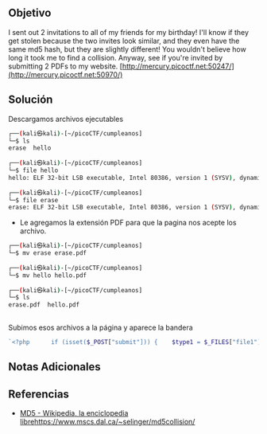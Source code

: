 ## Objetivo
I sent out 2 invitations to all of my friends for my birthday! I'll know if they get stolen because the two invites look similar, and they even have the same md5 hash, but they are slightly different! You wouldn't believe how long it took me to find a collision. Anyway, see if you're invited by submitting 2 PDFs to my website. [http://mercury.picoctf.net:50247/](http://mercury.picoctf.net:50970/)
## Solución
Descargamos archivos ejecutables
```bash
┌──(kali㉿kali)-[~/picoCTF/cumpleanos]
└─$ ls    
erase  hello
                                                                                 
┌──(kali㉿kali)-[~/picoCTF/cumpleanos]
└─$ file hello              
hello: ELF 32-bit LSB executable, Intel 80386, version 1 (SYSV), dynamically linked, interpreter /lib/ld-linux.so.2, for GNU/Linux 2.2.5, stripped
                                                                                 
┌──(kali㉿kali)-[~/picoCTF/cumpleanos]
└─$ file erase
erase: ELF 32-bit LSB executable, Intel 80386, version 1 (SYSV), dynamically linked, interpreter /lib/ld-linux.so.2, for GNU/Linux 2.2.5, stripped

```
- Le agregamos la extensión PDF para que la pagina nos acepte los archivo.
```bash
┌──(kali㉿kali)-[~/picoCTF/cumpleanos]
└─$ mv erase erase.pdf 
                                                                                 
┌──(kali㉿kali)-[~/picoCTF/cumpleanos]
└─$ mv hello hello.pdf
                                                                                 
┌──(kali㉿kali)-[~/picoCTF/cumpleanos]
└─$ ls
erase.pdf  hello.pdf
                                              
```

Subimos esos archivos a la página y  aparece la bandera
```php
`<?php      if (isset($_POST["submit"])) {    $type1 = $_FILES["file1"]["type"];    $type2 = $_FILES["file2"]["type"];    $size1 = $_FILES["file1"]["size"];    $size2 = $_FILES["file2"]["size"];    $SIZE_LIMIT = 18 * 1024;          if (($size1 < $SIZE_LIMIT) && ($size2 < $SIZE_LIMIT)) {           if (($type1 == "application/pdf") && ($type2 == "application/pdf")) {            $contents1 = file_get_contents($_FILES["file1"]["tmp_name"]);            $contents2 = file_get_contents($_FILES["file2"]["tmp_name"]);                  if ($contents1 != $contents2) {                   if (md5_file($_FILES["file1"]["tmp_name"]) == md5_file($_FILES["file2"]["tmp_name"])) {                    highlight_file("index.php");                       die();                   } else {                       echo "MD5 hashes do not match!";                       die();                   }               } else {                   echo "Files are not different!";                   die();               }           } else {               echo "Not a PDF!";               die();           }       } else {           echo "File too large!";           die();       }   }      // FLAG: picoCTF{c0ngr4ts_u_r_1nv1t3d_40d81ca2}      ?>   <!DOCTYPE html>   <html lang="en">      <head>       <title>It is my Birthday</title>             <link href="https://maxcdn.bootstrapcdn.com/bootstrap/3.2.0/css/bootstrap.min.css" rel="stylesheet">          <link href="https://getbootstrap.com/docs/3.3/examples/jumbotron-narrow/jumbotron-narrow.css" rel="stylesheet">          <script src="https://ajax.googleapis.com/ajax/libs/jquery/3.3.1/jquery.min.js"></script>          <script src="https://maxcdn.bootstrapcdn.com/bootstrap/3.3.7/js/bootstrap.min.js"></script>         </head>      <body>          <div class="container">           <div class="header">               <h3 class="text-muted">It is my Birthday</h3>           </div>           <div class="jumbotron">               <p class="lead"></p>               <div class="row">                   <div class="col-xs-12 col-sm-12 col-md-12">                       <h3>See if you are invited to my party!</h3>                   </div>               </div>               <br/>               <div class="upload-form">                   <form role="form" action="/index.php" method="post" enctype="multipart/form-data">                   <div class="row">                       <div class="form-group">                           <input type="file" name="file1" id="file1" class="form-control input-lg">                           <input type="file" name="file2" id="file2" class="form-control input-lg">                       </div>                   </div>                   <div class="row">                       <div class="col-xs-12 col-sm-12 col-md-12">                           <input type="submit" class="btn btn-lg btn-success btn-block" name="submit" value="Upload">                       </div>                   </div>                   </form>               </div>           </div>       </div>       <footer class="footer">           <p>&copy; PicoCTF</p>       </footer>      </div>      <script>   $(document).ready(function(){       $(".close").click(function(){           $("myAlert").alert("close");       });   });   </script>   </body>      </html>`
```
## Notas Adicionales
## Referencias
- [MD5 - Wikipedia, la enciclopedia libre](https://es.wikipedia.org/wiki/MD5)https://www.mscs.dal.ca/~selinger/md5collision/